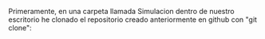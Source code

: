 Primeramente, en una carpeta llamada Simulacion dentro de nuestro escritorio he clonado el repositorio creado anteriormente en github con "git clone": 
